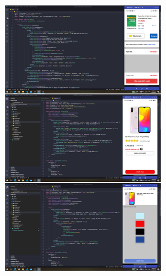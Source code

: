 <p float="left">
<img src="https://github.com/MaiNhatHoangY2001/lab4_LTDD/blob/master/screenshots/book.png">
<img src="https://github.com/MaiNhatHoangY2001/lab4_LTDD/blob/master/screenshots/phone_screen1.png" >
<img src="https://github.com/MaiNhatHoangY2001/lab4_LTDD/blob/master/screenshots/phone_screen2.png">
<p />
